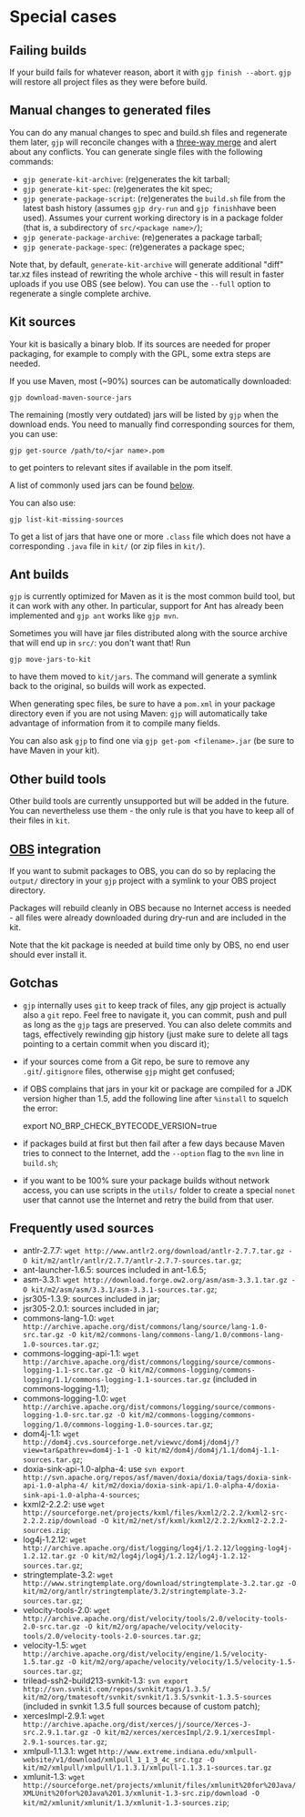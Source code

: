 # Special cases

## Failing builds

If your build fails for whatever reason, abort it with `gjp finish --abort`. `gjp` will restore all project files as they were before build.

## Manual changes to generated files

You can do any manual changes to spec and build.sh files and regenerate them later, `gjp` will reconcile changes with a [three-way merge](http://en.wikipedia.org/wiki/Three-way_merge#Three-way_merge) and alert about any conflicts. You can generate single files with the following commands:

* `gjp generate-kit-archive`: (re)generates the kit tarball;
* `gjp generate-kit-spec`: (re)generates the kit spec;
* `gjp generate-package-script`: (re)generates the `build.sh` file from the latest bash history (assumes `gjp dry-run` and `gjp finish`have been used). Assumes your current working directory is in a package folder (that is, a subdirectory of `src/<package name>/`);
* `gjp generate-package-archive`: (re)generates a package tarball;
* `gjp generate-package-spec`: (re)generates a package spec;

Note that, by default, `generate-kit-archive` will generate additional "diff" tar.xz files instead of rewriting the whole archive - this will result in faster uploads if you use OBS (see below). You can use the `--full` option to regenerate a single complete archive.

## Kit sources

Your kit is basically a binary blob. If its sources are needed for proper packaging, for example to comply with the GPL, some extra steps are needed.

If you use Maven, most (~90%) sources can be automatically downloaded:

    gjp download-maven-source-jars

The remaining (mostly very outdated) jars will be listed by `gjp` when the download ends. You need to manually find corresponding sources for them, you can use:

    gjp get-source /path/to/<jar name>.pom

to get pointers to relevant sites if available in the pom itself.

A list of commonly used jars can be found [below](#frequently-used-sources).

You can also use:

    gjp list-kit-missing-sources

To get a list of jars that have one or more `.class` file which does not have a corresponding `.java` file in `kit/` (or zip files in `kit/`).

## Ant builds

`gjp` is currently optimized for Maven as it is the most common build tool, but it can work with any other. In particular, support for Ant has already been implemented and `gjp ant` works like `gjp mvn`.

Sometimes you will have jar files distributed along with the source archive that will end up in `src/`: you don't want that! Run

    gjp move-jars-to-kit

to have them moved to `kit/jars`. The command will generate a symlink back to the original, so builds will work as expected.

When generating spec files, be sure to have a `pom.xml` in your package directory even if you are not using Maven: `gjp` will automatically take advantage of information from it to compile many fields.

You can also ask `gjp` to find one via `gjp get-pom <filename>.jar` (be sure to have Maven in your kit).

## Other build tools

Other build tools are currently unsupported but will be added in the future. You can nevertheless use them - the only rule is that you have to keep all of their files in `kit`.

## [OBS](build.opensuse.org) integration

If you want to submit packages to OBS, you can do so by replacing the `output/` directory in your `gjp` project with a symlink to your OBS project directory.

Packages will rebuild cleanly in OBS because no Internet access is needed - all files were already downloaded during dry-run and are included in the kit.

Note that the kit package is needed at build time only by OBS, no end user should ever install it.


## Gotchas

* `gjp` internally uses `git` to keep track of files, any gjp project is actually also a `git` repo. Feel free to navigate it, you can commit, push and pull as long as the `gjp` tags are preserved. You can also delete commits and tags, effectively rewinding gjp history (just make sure to delete all tags pointing to a certain commit when you discard it);
* if your sources come from a Git repo, be sure to remove any `.git`/`.gitignore` files, otherwise `gjp` might get confused;
* if OBS complains that jars in your kit or package are compiled for a JDK version higher than 1.5, add the following line after `%install` to squelch the error:

    export NO_BRP_CHECK_BYTECODE_VERSION=true

* if packages build at first but then fail after a few days because Maven tries to connect to the Internet, add the `--option` flag to the `mvn` line in `build.sh`;
* if you want to be 100% sure your package builds without network access, you can use scripts in the `utils/` folder to create a special `nonet` user that cannot use the Internet and retry the build from that user.

## Frequently used sources

* antlr-2.7.7: `wget http://www.antlr2.org/download/antlr-2.7.7.tar.gz -O kit/m2/antlr/antlr/2.7.7/antlr-2.7.7-sources.tar.gz`;
* ant-launcher-1.6.5: sources included in ant-1.6.5;
* asm-3.3.1: `wget http://download.forge.ow2.org/asm/asm-3.3.1.tar.gz -O kit/m2/asm/asm/3.3.1/asm-3.3.1-sources.tar.gz`;
* jsr305-1.3.9: sources included in jar;
* jsr305-2.0.1: sources included in jar;
* commons-lang-1.0: `wget http://archive.apache.org/dist/commons/lang/source/lang-1.0-src.tar.gz -O kit/m2/commons-lang/commons-lang/1.0/commons-lang-1.0-sources.tar.gz`;
* commons-logging-api-1.1: `wget http://archive.apache.org/dist/commons/logging/source/commons-logging-1.1-src.tar.gz -O kit/m2/commons-logging/commons-logging/1.1/commons-logging-1.1-sources.tar.gz` (included in commons-logging-1.1);
* commons-logging-1.0: `wget http://archive.apache.org/dist/commons/logging/source/commons-logging-1.0-src.tar.gz -O kit/m2/commons-logging/commons-logging/1.0/commons-logging-1.0-sources.tar.gz`;
* dom4j-1.1: `wget http://dom4j.cvs.sourceforge.net/viewvc/dom4j/dom4j/?view=tar&pathrev=dom4j-1-1 -O kit/m2/dom4j/dom4j/1.1/dom4j-1.1-sources.tar.gz`;
* doxia-sink-api-1.0-alpha-4: use `svn export http://svn.apache.org/repos/asf/maven/doxia/doxia/tags/doxia-sink-api-1.0-alpha-4/ kit/m2/doxia/doxia-sink-api/1.0-alpha-4/doxia-sink-api-1.0-alpha-4-sources`;
* kxml2-2.2.2: use `wget http://sourceforge.net/projects/kxml/files/kxml2/2.2.2/kxml2-src-2.2.2.zip/download -O kit/m2/net/sf/kxml/kxml2/2.2.2/kxml2-2.2.2-sources.zip`;
* log4j-1.2.12: `wget http://archive.apache.org/dist/logging/log4j/1.2.12/logging-log4j-1.2.12.tar.gz -O kit/m2/log4j/log4j/1.2.12/log4j-1.2.12-sources.tar.gz`;
* stringtemplate-3.2: `wget http://www.stringtemplate.org/download/stringtemplate-3.2.tar.gz -O kit/m2/org/antlr/stringtemplate/3.2/stringtemplate-3.2-sources.tar.gz`;
* velocity-tools-2.0: `wget http://archive.apache.org/dist/velocity/tools/2.0/velocity-tools-2.0-src.tar.gz -O kit/m2/org/apache/velocity/velocity-tools/2.0/velocity-tools-2.0-sources.tar.gz`;
* velocity-1.5: `wget http://archive.apache.org/dist/velocity/engine/1.5/velocity-1.5.tar.gz -O kit/m2/org/apache/velocity/velocity/1.5/velocity-1.5-sources.tar.gz`;
* trilead-ssh2-build213-svnkit-1.3: `svn export http://svn.svnkit.com/repos/svnkit/tags/1.3.5/ kit/m2/org/tmatesoft/svnkit/svnkit/1.3.5/svnkit-1.3.5-sources` (included in svnkit 1.3.5 full sources because of custom patch);
* xercesImpl-2.9.1: `wget http://archive.apache.org/dist/xerces/j/source/Xerces-J-src.2.9.1.tar.gz -O kit/m2/xerces/xercesImpl/2.9.1/xercesImpl-2.9.1-sources.tar.gz`;
* xmlpull-1.1.3.1: wget `http://www.extreme.indiana.edu/xmlpull-website/v1/download/xmlpull_1_1_3_4c_src.tgz -O kit/m2/xmlpull/xmlpull/1.1.3.1/xmlpull-1.1.3.1-sources.tar.gz`
* xmlunit-1.3: `wget http://sourceforge.net/projects/xmlunit/files/xmlunit%20for%20Java/XMLUnit%20for%20Java%201.3/xmlunit-1.3-src.zip/download -O kit/m2/xmlunit/xmlunit/1.3/xmlunit-1.3-sources.zip`;
